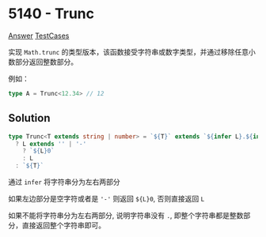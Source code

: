 # 5140 - Trunc

[Answer](https://github.com/lybenson/ts-checker/blob/master/src/5140-medium-trunc/template.ts) [TestCases](https://github.com/lybenson/ts-checker/blob/master/src/5140-medium-trunc/test-cases.ts)

实现 `Math.trunc` 的类型版本，该函数接受字符串或数字类型，并通过移除任意小数部分返回整数部分。

例如：

```ts
type A = Trunc<12.34> // 12
```

## Solution

```ts
type Trunc<T extends string | number> = `${T}` extends `${infer L}.${infer _}`
  ? L extends '' | '-'
    ? `${L}0`
    : L
  : `${T}`
```

通过 `infer` 将字符串分为左右两部分

如果左边部分是空字符或者是 `'-'` 则返回 `${L}0`, 否则直接返回 `L`

如果不能将字符串分为左右两部分, 说明字符串没有 `.`, 即整个字符串都是整数部分，直接返回整个字符串即可。
